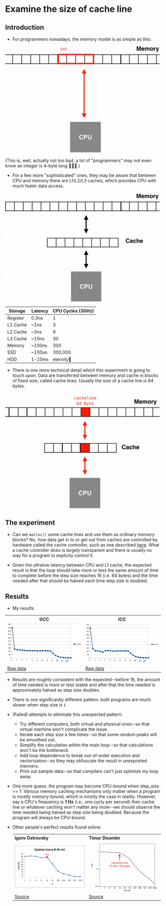 # Examine the size of cache line

## Introduction

* For programmers nowadays, the memory model is as simple as this:

<img style="width: 500px" src="./assets/l1.png" />

(This is, well, actually not too bad, a lot of "programmers" may not even know an integer is 4-byte long 🤷🤷🤷.)

* For a few more "sophisticated" ones, they may be aware that between CPU and memory there are L1/L2/L3 caches,
which provides CPU with much faster data access.

<img style="width: 500px" src="./assets/l2.png" />

|   Storage   | Latency | CPU Cycles (3GHz) |
| ----------- | ------- | ----------------- |
| Register    | 0.3ns   |  1                |
| L1 Cache    | ~1ns    |  3                |
| L2 Cache    | ~3ns    |  9                |
| L3 Cache    | ~10ns   |  30               |
| Memory      | ~100ns  |  300              |
| SSD         | ~100us  |  300,000          |
| HDD         | 1-10ms  |  eternity🤷       |

* There is one more technical detail which this experiment is going to touch upon.
Data are transferred between memory and cache in blocks of fixed size, called cache lines. Usually the size of
a cache line is 64 bytes.

<img style="width: 500px" src="./assets/l3.png" />

## The experiment

* Can we `malloc()` some cache lines and use them as ordinary memory blocks? No, how data get in to or get out from
caches are controlled by hardware called the cache controller, such as one described
[here](https://developer.arm.com/documentation/den0024/a/Caches/Cache-controller). What a cache controller
does is largely transparent and there is usually no way for a program to explicity control it.

* Given the ultralow latency between CPU and L1 cache, the expected result is that the loop should take more or
less the same amount of time to complete before the step size reaches 16 (i.e. 64 bytes) and the time needed
after that should be halved each time step size is doubled. 

## Results

* My results

 <table>
  <tr>
    <th>GCC</th>
    <th>ICC</th>    
  </tr>
  <tr>
    <td><img src="./assets/my-results-gcc.png" /></td>
    <td><img src="./assets/my-results-icc.png" /></td>
  </tr>
  <tr>
    <td><a href="./results-gcc.csv">Raw data</></td>
    <td><a href="./results-icc.csv">Raw data</></td>
  </tr>
 </table>

* Results are roughly consistent with the expected--before 16, the amount of time needed is more or less stable and
after that the time needed is approximately halved as step size doubles.

* There is one significantly different pattern: both programs are much slower when step size is `1`

* (Failed) attempts to eliminate this unexpected pattern:
  * Try different computers, both virtual and physical ones--so that virtual machine won't complicate the issue.
  * Iterate each step size a few times--so that some random peaks will be smoothed out.
  * Simplify the calculation within the main loop--so that calculations won't be the bottleneck.
  * Add loop dependence to break out-of-order execution and vectorization--as they may obfuscate the result
  in unexpceted manners.
  * Print out sample data--so that compilers can't just optimize my loop away.

* One more guess: the program may become CPU-bound when step_size == 1. Various memory caching mechanisms only matter
when a program is mostly memory-bound, which is mostly the case in reality. However, say a CPU's frequency is **1 Hz**
(i.e., one cycly per second) then cache line or whatever caching won't matter any more--we should observe the time
needed being halved as step size being doubled. Because the program will always be CPU-bound.

* Other people's perfect results found online:
  <table>
  <tr>
    <th>Igoro Ostrovsky</th>
    <th>Timur Doumler</th>    
  </tr>
  <tr>
    <td style="width:50%"><img src="./assets/igoro-results.png" /></td>
    <td style="width:50%"><img src="./assets/timur-results.png" /></td>
  </tr>
  <tr>
    <td><a href="http://igoro.com/archive/gallery-of-processor-cache-effects/">Source</></td>
    <td><a href="https://isocpp.org/blog/2017/05/cppcon-2016-want-fast-cpp-know-your-hardware-timur-doumler">Source</></td>
  </tr>
 </table>

